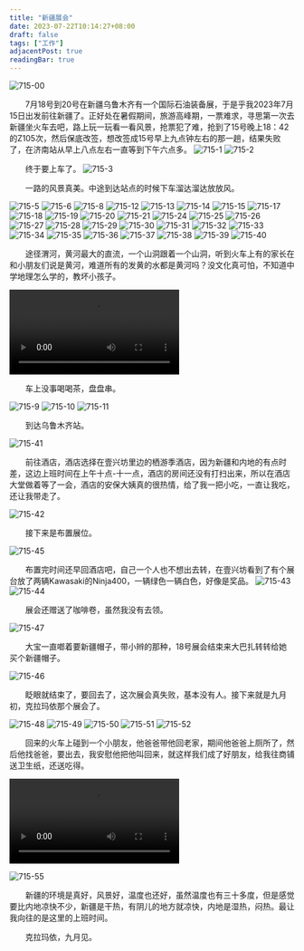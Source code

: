 ```yaml
---
title: "新疆展会"
date: 2023-07-22T10:14:27+08:00
draft: false
tags: ["工作"]
adjacentPost: true
readingBar: true
---
```

![715-00](https://cdn.jsdelivr.net/gh/tosspi/mumu@main/uPic/715-00.png)

&emsp;&emsp;7月18号到20号在新疆乌鲁木齐有一个国际石油装备展，于是乎我2023年7月15日出发前往新疆了。正好处在暑假期间，旅游高峰期，一票难求，寻思第一次去新疆坐火车去吧，路上玩一玩看一看风景，抢票犯了难，抢到了15号晚上18：42的Z105次，然后保底改签，想改签成15号早上九点钟左右的那一趟，结果失败了，在济南站从早上八点左右一直等到下午六点多。
![715-1](https://cdn.jsdelivr.net/gh/tosspi/mumu@main/uPic/715-1.PNG)
![715-2](https://cdn.jsdelivr.net/gh/tosspi/mumu@main/uPic/715-2.png)

&emsp;&emsp;终于要上车了。
![715-3](https://cdn.jsdelivr.net/gh/tosspi/mumu@main/uPic/715-3.PNG)

&emsp;&emsp;一路的风景真美。中途到达站点的时候下车溜达溜达放放风。

![715-5](https://cdn.jsdelivr.net/gh/tosspi/mumu@main/uPic/715-5.PNG)
![715-6](https://cdn.jsdelivr.net/gh/tosspi/mumu@main/uPic/715-6.JPG)
![715-8](https://cdn.jsdelivr.net/gh/tosspi/mumu@main/uPic/715-8.png)
![715-12](https://cdn.jsdelivr.net/gh/tosspi/mumu@main/uPic/715-12.png)
![715-13](https://cdn.jsdelivr.net/gh/tosspi/mumu@main/uPic/715-13.PNG)
![715-14](https://cdn.jsdelivr.net/gh/tosspi/mumu@main/uPic/715-14.png)
![715-15](https://cdn.jsdelivr.net/gh/tosspi/mumu@main/uPic/715-15.png)
![715-17](https://cdn.jsdelivr.net/gh/tosspi/mumu@main/uPic/715-17.png)
![715-18](https://cdn.jsdelivr.net/gh/tosspi/mumu@main/uPic/715-18.png)
![715-19](https://cdn.jsdelivr.net/gh/tosspi/mumu@main/uPic/715-19.PNG)
![715-20](https://cdn.jsdelivr.net/gh/tosspi/mumu@main/uPic/715-20.png)
![715-21](https://cdn.jsdelivr.net/gh/tosspi/mumu@main/uPic/715-21.png)
![715-24](https://cdn.jsdelivr.net/gh/tosspi/mumu@main/uPic/715-24.png)
![715-25](https://cdn.jsdelivr.net/gh/tosspi/mumu@main/uPic/715-25.png)
![715-26](https://cdn.jsdelivr.net/gh/tosspi/mumu@main/uPic/715-26.png)
![715-27](https://cdn.jsdelivr.net/gh/tosspi/mumu@main/uPic/715-27.png)
![715-28](https://cdn.jsdelivr.net/gh/tosspi/mumu@main/uPic/715-28.png)
![715-29](https://cdn.jsdelivr.net/gh/tosspi/mumu@main/uPic/715-29.png)
![715-30](https://cdn.jsdelivr.net/gh/tosspi/mumu@main/uPic/715-30.png)
![715-31](https://cdn.jsdelivr.net/gh/tosspi/mumu@main/uPic/715-31.PNG)
![715-32](https://cdn.jsdelivr.net/gh/tosspi/mumu@main/uPic/715-32.png)
![715-33](https://cdn.jsdelivr.net/gh/tosspi/mumu@main/uPic/715-33.png)
![715-34](https://cdn.jsdelivr.net/gh/tosspi/mumu@main/uPic/715-34.png)
![715-35](https://cdn.jsdelivr.net/gh/tosspi/mumu@main/uPic/715-35.png)
![715-36](https://cdn.jsdelivr.net/gh/tosspi/mumu@main/uPic/715-36.PNG)
![715-37](https://cdn.jsdelivr.net/gh/tosspi/mumu@main/uPic/715-37.PNG)
![715-38](https://cdn.jsdelivr.net/gh/tosspi/mumu@main/uPic/715-38.PNG)
![715-39](https://cdn.jsdelivr.net/gh/tosspi/mumu@main/uPic/715-39.PNG)
![715-40](https://cdn.jsdelivr.net/gh/tosspi/mumu@main/uPic/715-40.PNG)

&emsp;&emsp;途径渭河，黄河最大的直流，一个山洞跟着一个山洞，听到火车上有的家长在和小朋友们说是黄河，难道所有的发黄的水都是黄河吗？没文化真可怕，不知道中学地理怎么学的，教坏小孩子。

<video src="https://cdn.jsdelivr.net/gh/tosspi/mumu@main/uPic/715-7-7.mp4" controls></video>



&emsp;&emsp;车上没事喝喝茶，盘盘串。

![715-9](https://cdn.jsdelivr.net/gh/tosspi/mumu@main/uPic/715-9.PNG)
![715-10](https://cdn.jsdelivr.net/gh/tosspi/mumu@main/uPic/715-10.PNG)
![715-11](https://cdn.jsdelivr.net/gh/tosspi/mumu@main/uPic/715-11.png)


&emsp;&emsp;到达乌鲁木齐站。

![715-41](https://cdn.jsdelivr.net/gh/tosspi/mumu@main/uPic/715-41.PNG)

&emsp;&emsp;前往酒店，酒店选择在壹兴坊里边的栖游季酒店，因为新疆和内地的有点时差，这边上班时间在上午十点-十一点，酒店的房间还没有打扫出来，所以在酒店大堂做着等了一会，酒店的安保大姨真的很热情，给了我一把小吃，一直让我吃，还让我带走了。

![715-42](https://cdn.jsdelivr.net/gh/tosspi/mumu@main/uPic/715-42.png)

&emsp;&emsp;接下来是布置展位。

![715-45](https://cdn.jsdelivr.net/gh/tosspi/mumu@main/uPic/715-45.jpg)

&emsp;&emsp;布置完时间还早回酒店吧，自己一个人也不想出去转，在壹兴坊看到了有个展台放了两辆Kawasaki的Ninja400，一辆绿色一辆白色，好像是奖品。
![715-43](https://cdn.jsdelivr.net/gh/tosspi/mumu@main/uPic/715-43.PNG)
![715-44](https://cdn.jsdelivr.net/gh/tosspi/mumu@main/uPic/715-44.PNG)

&emsp;&emsp;展会还赠送了咖啡卷，虽然我没有去领。

![715-47](https://cdn.jsdelivr.net/gh/tosspi/mumu@main/uPic/715-47.JPG)

&emsp;&emsp;大宝一直啷着要新疆帽子，带小辫的那种，18号展会结束来大巴扎转转给她买个新疆帽子。

![715-46](https://cdn.jsdelivr.net/gh/tosspi/mumu@main/uPic/715-46.PNG)

&emsp;&emsp;眨眼就结束了，要回去了，这次展会真失败，基本没有人。接下来就是九月初，克拉玛依那个展会了。

![715-48](https://cdn.jsdelivr.net/gh/tosspi/mumu@main/uPic/715-48.PNG)
![715-49](https://cdn.jsdelivr.net/gh/tosspi/mumu@main/uPic/715-49.PNG)
![715-50](https://cdn.jsdelivr.net/gh/tosspi/mumu@main/uPic/715-50.PNG)
![715-51](https://cdn.jsdelivr.net/gh/tosspi/mumu@main/uPic/715-51.PNG)
![715-52](https://cdn.jsdelivr.net/gh/tosspi/mumu@main/uPic/715-52.PNG)

&emsp;&emsp;回来的火车上碰到一个小朋友，他爸爸带他回老家，期间他爸爸上厕所了，然后他找爸爸，要出去，我安慰他把他叫回来，就这样我们成了好朋友，给我往商铺送卫生纸，还送吃得。

<video src="https://cdn.jsdelivr.net/gh/tosspi/mumu@main/uPic/715-7-8.mp4" controls></video>

![715-55](https://cdn.jsdelivr.net/gh/tosspi/mumu@main/uPic/715-55.jpg)

&emsp;&emsp;新疆的环境是真好，风景好，温度也还好，虽然温度也有三十多度，但是感觉要比内地凉快不少，新疆是干热，有阴儿的地方就凉快，内地是湿热，闷热。最让我向往的是这里的上班时间。

&emsp;&emsp;克拉玛依，九月见。